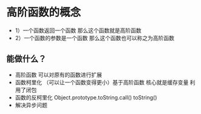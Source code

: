 # 高阶函数的概念
- 1）一个函数返回一个函数 那么这个函数就是高阶函数
- 2）一个函数的参数是一个函数 那么这个函数也可以称之为高阶函数

## 能做什么？
- 高阶函数 可以对原有的函数进行扩展
- 函数柯里化 （可以让一个函数变得更小）基于高阶函数 核心就是缓存变量 利用了闭包
- 函数的反柯里化 Object.prototype.toString.call() toString()
- 解决异步问题
